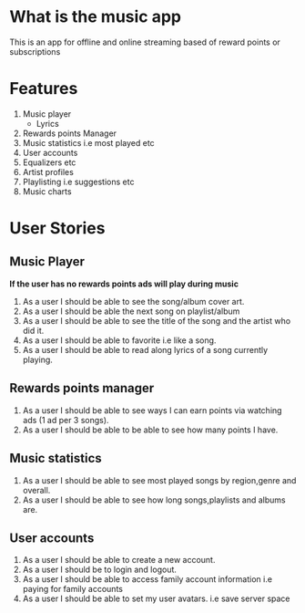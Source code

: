 # What is the music app

This is an app for offline and online streaming based of reward points or subscriptions

# Features

1. Music player 
    - Lyrics
2. Rewards points Manager
3. Music statistics i.e most played etc
4. User accounts
6. Equalizers etc
7. Artist profiles
8. Playlisting  i.e suggestions etc
9. Music charts

# User Stories

## Music Player

**If the user has no rewards points ads will play during music**

1. As a user I should be able to see the song/album cover art.
2. As a user I should be able the next song on playlist/album
3. As a user I should be able to see the title of the song and the artist who did it.
4. As a user I should be able to favorite i.e like  a song. 
5. As a user I should be able to read along lyrics of a song currently playing.


## Rewards points manager

1. As a user I should be able to see ways I can earn points via watching ads (1 ad per 3 songs).
2. As a user I should be able to be able to see how many points I have.

## Music statistics

1. As a user I should be able to see most played songs by region,genre and overall.
2. As a user I should be able to see how long songs,playlists and albums are.

## User accounts

1. As a user I should be able to create a new account.
2. As a user I should be to login and logout.
3. As a user I should be able to access family account information i.e paying for family accounts
4. As a user I should be able to set my user avatars. i.e save server space
